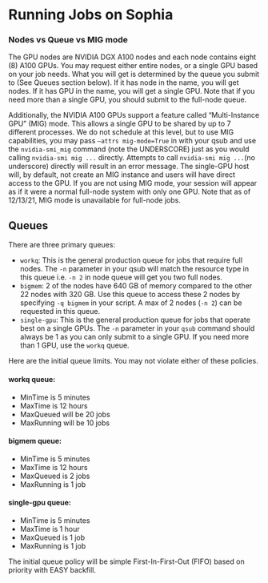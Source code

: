 # Running Jobs on Sophia

### Nodes vs Queue vs MIG mode
The GPU nodes are NVIDIA DGX A100 nodes and each node contains eight (8) A100 GPUs. You may request either entire nodes, or a single GPU based on your job needs. What you will get is determined by the queue you submit to (See Queues section below). If it has node in the name, you will get nodes. If it has GPU in the name, you will get a single GPU. Note that if you need more than a single GPU, you should submit to the full-node queue.

Additionally, the NVIDIA A100 GPUs support a feature called “Multi-Instance GPU” (MIG) mode. This allows a single GPU to be shared by up to 7 different processes. We do not schedule at this level, but to use MIG capabilities, you may pass `–attrs mig-mode=True` in with your qsub and use the `nvidia-smi_mig` command (note the UNDERSCORE) just as you would calling `nvidia-smi mig ...` directly. Attempts to call `nvidia-smi mig ...`(no underscore) directly will result in an error message. The single-GPU host will, by default, not create an MIG instance and users will have direct access to the GPU. If you are not using MIG mode, your session will appear as if it were a normal full-node system with only one GPU. Note that as of 12/13/21, MIG mode is unavailable for full-node jobs.

##  <a name="Sophia-Queues"></a>Queues

There are three primary queues:
- `workq`: This is the general production queue for jobs that require full nodes. The `-n` parameter in your qsub will match the resource type in this queue i.e. `-n 2` in node queue will get you two full nodes.
- `bigmem`:  2 of the nodes have 640 GB of memory compared to the other 22 nodes with 320 GB. Use this queue to access these 2 nodes by specifying ```-q bigmem``` in your script. A max of 2 nodes (`-n 2`) can be requested in this queue.
- `single-gpu`: This is the general production queue for jobs that operate best on a single GPUs. The `-n` parameter in your `qsub` command should always be 1 as you can only submit to a single GPU. If you need more than 1 GPU, use the `workq` queue.

Here are the initial queue limits. You may not violate either of these policies.

#### workq queue:
- MinTime is 5 minutes
- MaxTime is 12 hours
- MaxQueued will be 20 jobs
- MaxRunning will be 10 jobs

#### bigmem queue:
- MinTime is 5 minutes
- MaxTime is 12 hours
- MaxQueued is 2 jobs
- MaxRunning is 1 job

#### single-gpu queue:
- MinTime is 5 minutes
- MaxTime is 1 hour
- MaxQueued is 1 job
- MaxRunning is 1 job

The initial queue policy will be simple First-In-First-Out (FIFO) based on priority with EASY backfill.

